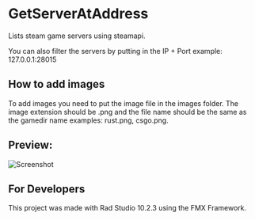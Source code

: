 # GetServerAtAddress
Lists steam game servers using steamapi.

You can also filter the servers by putting in the IP + Port example: 127.0.0.1:28015

## How to add images
To add images you need to put the image file in the images folder. The image extension should be .png and the file name should be the same as the gamedir name examples: rust.png, csgo.png.

## Preview:
![Screenshot](https://i.imgur.com/Ut1lmwq.png)

## For Developers
This project was made with Rad Studio 10.2.3 using the FMX Framework.